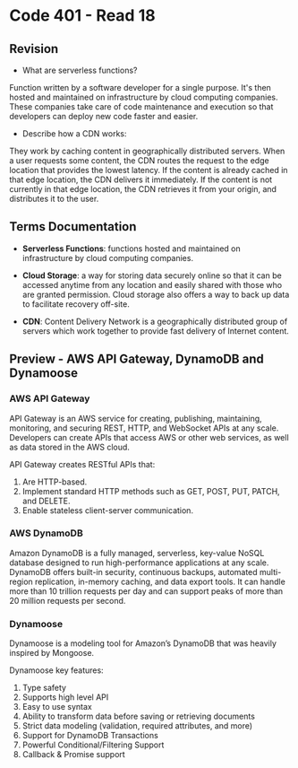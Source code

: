 # Code 401 - Read 18

## Revision

* What are serverless functions?

Function written by a software developer for a single purpose. It's then hosted and maintained on infrastructure by cloud computing companies. These companies take care of code maintenance and execution so that developers can deploy new code faster and easier.

* Describe how a CDN works:

They work by caching content in geographically distributed servers. When a user requests some content, the CDN routes the request to the edge location that provides the lowest latency. If the content is already cached in that edge location, the CDN delivers it immediately. If the content is not currently in that edge location, the CDN retrieves it from your origin, and distributes it to the user.

## Terms Documentation

* **Serverless Functions**: functions hosted and maintained on infrastructure by cloud computing companies.

* **Cloud Storage**: a way for storing data securely online so that it can be accessed anytime from any location and easily shared with those who are granted permission. Cloud storage also offers a way to back up data to facilitate recovery off-site.

* **CDN**: Content Delivery Network is a geographically distributed group of servers which work together to provide fast delivery of Internet content.

## Preview - AWS API Gateway, DynamoDB and Dynamoose

### AWS API Gateway

API Gateway is an AWS service for creating, publishing, maintaining, monitoring, and securing REST, HTTP, and WebSocket APIs at any scale. Developers can create APIs that access AWS or other web services, as well as data stored in the AWS cloud.

API Gateway creates RESTful APIs that:

1. Are HTTP-based.
2. Implement standard HTTP methods such as GET, POST, PUT, PATCH, and DELETE.
3. Enable stateless client-server communication.

### AWS DynamoDB

Amazon DynamoDB is a fully managed, serverless, key-value NoSQL database designed to run high-performance applications at any scale. DynamoDB offers built-in security, continuous backups, automated multi-region replication, in-memory caching, and data export tools. It can handle more than 10 trillion requests per day and can support peaks of more than 20 million requests per second.

### Dynamoose

Dynamoose is a modeling tool for Amazon’s DynamoDB that was heavily inspired by Mongoose.

Dynamoose key features:

1. Type safety
2. Supports high level API
3. Easy to use syntax
4. Ability to transform data before saving or retrieving documents
5. Strict data modeling (validation, required attributes, and more)
6. Support for DynamoDB Transactions
7. Powerful Conditional/Filtering Support
8. Callback & Promise support
